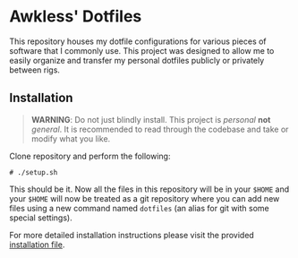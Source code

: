 <!--
SPDX-FileCopyrightText: 2023 Jason Pena <jasonpena@awkless.com>
SPDX-License-Identifier: MIT
-->

# Awkless' Dotfiles

This repository houses my dotfile configurations for various pieces of software
that I commonly use. This project was designed to allow me to easily organize
and transfer my personal dotfiles publicly or privately between rigs.

## Installation

> __WARNING__: Do not just blindly install. This project is _personal_ __not__
> _general_. It is recommended to read through the codebase and take or modify
> what you like.

Clone repository and perform the following:

```
# ./setup.sh
```

This should be it. Now all the files in this repository will be in your
`$HOME` and your `$HOME` will now be treated as a git repository where you
can add new files using a new command named `dotfiles` (an alias for git
with some special settings).

For more detailed installation instructions please visit the provided
[installation file][install].

[install]: https://github.com/awkless/dotfiles/blob/main/INSTALL.md
